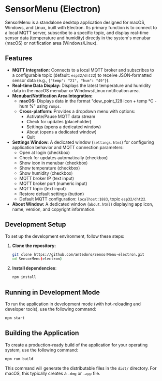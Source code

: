 # SensorMenu (Electron)

SensorMenu is a standalone desktop application designed for macOS, Windows, and Linux, built with Electron. Its primary function is to connect to a local MQTT server, subscribe to a specific topic, and display real-time sensor data (temperature and humidity) directly in the system's menubar (macOS) or notification area (Windows/Linux).

## Features

*   **MQTT Integration:** Connects to a local MQTT broker and subscribes to a configurable topic (default: `esp32/dht22`) to receive JSON-formatted sensor data (e.g., `{"temp": "21", "hum": "49"}`).
*   **Real-time Data Display:** Displays the latest temperature and humidity data in the macOS menubar or Windows/Linux notification area.
*   **Menubar/Notification Area Integration:**
    *   **macOS:** Displays data in the format "dew_point_128 icon + temp °C - hum %" using `rumps`.
    *   **Cross-platform:** Provides a dropdown menu with options:
        *   Activate/Pause MQTT data stream
        *   Check for updates (placeholder)
        *   Settings (opens a dedicated window)
        *   About (opens a dedicated window)
        *   Quit
*   **Settings Window:** A dedicated window (`settings.html`) for configuring application behavior and MQTT connection parameters:
    *   Open at login (checkbox)
    *   Check for updates automatically (checkbox)
    *   Show icon in menubar (checkbox)
    *   Show temperature (checkbox)
    *   Show humidity (checkbox)
    *   MQTT broker IP (text input)
    *   MQTT broker port (numeric input)
    *   MQTT topic (text input)
    *   Restore default settings (button)
    *   Default MQTT configuration: `localhost:1883`, topic `esp32/dht22`.
*   **About Window:** A dedicated window (`about.html`) displaying app icon, name, version, and copyright information.

## Development Setup

To set up the development environment, follow these steps:

1.  **Clone the repository:**
    ```bash
    git clone https://github.com/antedoro/SensorMenu-electron.git
    cd SensorMenu(electron)
    ```
2.  **Install dependencies:**
    ```bash
    npm install
    ```

## Running in Development Mode

To run the application in development mode (with hot-reloading and developer tools), use the following command:

```bash
npm start
```

## Building the Application

To create a production-ready build of the application for your operating system, use the following command:

```bash
npm run build
```

This command will generate the distributable files in the `dist/` directory. For macOS, this typically creates a `.dmg` or `.app` file.
